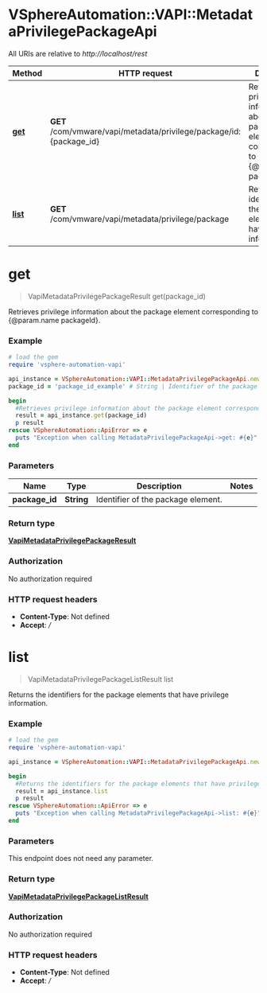 # VSphereAutomation::VAPI::MetadataPrivilegePackageApi

All URIs are relative to *http://localhost/rest*

Method | HTTP request | Description
------------- | ------------- | -------------
[**get**](MetadataPrivilegePackageApi.md#get) | **GET** /com/vmware/vapi/metadata/privilege/package/id:{package_id} | Retrieves privilege information about the package element corresponding to {@param.name packageId}.
[**list**](MetadataPrivilegePackageApi.md#list) | **GET** /com/vmware/vapi/metadata/privilege/package | Returns the identifiers for the package elements that have privilege information.


# **get**
> VapiMetadataPrivilegePackageResult get(package_id)

Retrieves privilege information about the package element corresponding to {@param.name packageId}.

### Example
```ruby
# load the gem
require 'vsphere-automation-vapi'

api_instance = VSphereAutomation::VAPI::MetadataPrivilegePackageApi.new
package_id = 'package_id_example' # String | Identifier of the package element.

begin
  #Retrieves privilege information about the package element corresponding to {@param.name packageId}.
  result = api_instance.get(package_id)
  p result
rescue VSphereAutomation::ApiError => e
  puts "Exception when calling MetadataPrivilegePackageApi->get: #{e}"
end
```

### Parameters

Name | Type | Description  | Notes
------------- | ------------- | ------------- | -------------
 **package_id** | **String**| Identifier of the package element. | 

### Return type

[**VapiMetadataPrivilegePackageResult**](VapiMetadataPrivilegePackageResult.md)

### Authorization

No authorization required

### HTTP request headers

 - **Content-Type**: Not defined
 - **Accept**: */*



# **list**
> VapiMetadataPrivilegePackageListResult list

Returns the identifiers for the package elements that have privilege information.

### Example
```ruby
# load the gem
require 'vsphere-automation-vapi'

api_instance = VSphereAutomation::VAPI::MetadataPrivilegePackageApi.new

begin
  #Returns the identifiers for the package elements that have privilege information.
  result = api_instance.list
  p result
rescue VSphereAutomation::ApiError => e
  puts "Exception when calling MetadataPrivilegePackageApi->list: #{e}"
end
```

### Parameters
This endpoint does not need any parameter.

### Return type

[**VapiMetadataPrivilegePackageListResult**](VapiMetadataPrivilegePackageListResult.md)

### Authorization

No authorization required

### HTTP request headers

 - **Content-Type**: Not defined
 - **Accept**: */*



